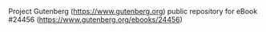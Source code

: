 Project Gutenberg (https://www.gutenberg.org) public repository for eBook #24456 (https://www.gutenberg.org/ebooks/24456)
